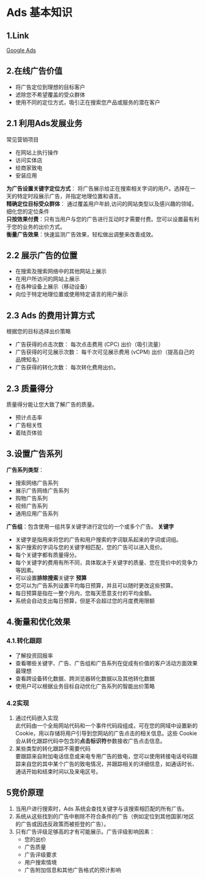 
# Ads 基本知识
## 1.Link
[Google Ads](https://support.google.com/partners/answer/6336021?hl=zh-Hans&ref_topic=6123873)   
## 2.在线广告价值
- 将广告定位到理想的目标客户
- 滤除您不希望覆盖的受众群体
- 使用不同的定位方式，吸引正在搜索您产品或服务的潜在客户
## 2.1 利用Ads发展业务
常见营销项目
- 在网站上执行操作
- 访问实体店
- 给商家致电
- 安装应用

**为广告设置关键字定位方式**： 将广告展示给正在搜索相关字词的用户。选择在一天的特定时段展示广告，并指定地理位置和语言。  
**精确定位目标受众群体**： 通过覆盖用户年龄,访问的网站类型以及感兴趣的领域，细化您的定位条件  
**只按效果付费**：只有当用户与您的广告进行互动时才需要付费。您可以设置最有利于您的业务的出价方式。  
**衡量广告效果**：快速监测广告效果，轻松做出调整来改善成效。
## 2.2 展示广告的位置
- 在搜索及搜索网络中的其他网站上展示
- 在用户所访问的网站上展示
- 在各种设备上展示（移动设备）
- 向位于特定地理位置或使用特定语言的用户展示
## 2.3 Ads 的费用计算方式
根据您的目标选择出价策略
- 广告获得的点击次数： 每次点击费用 (CPC) 出价（吸引流量）
- 广告获得的可见展示次数： 每千次可见展示费用 (vCPM) 出价（提高自己的品牌知名）
- 广告获得的转化次数： 每次转化费用出价。
## 2.3 质量得分
质量得分能让您大致了解广告的质量。
- 预计点击率
- 广告相关性
- 着陆页体验
## 3.设置广告系列
**广告系列类型**：
- 搜索网络广告系列
- 展示广告网络广告系列
- 购物广告系列
- 视频广告系列
- 通用应用广告系列

**广告组**：包含使用一组共享关键字进行定位的一个或多个广告。
**关键字**
- 关键字是指用来将您的广告和用户搜索的字词联系起来的字词或词组。
- 客户搜索的字词与您的关键字相匹配，您的广告可以进入竞价。
- 每个关键字都有质量得分。
- 每个关键字的费用有所不同，具体取决于关键字的质量、您在竞价中的竞争力等因素。
- 可以设置**排除搜索**关键字
**预算**
- 您可以为广告系列设置平均每日预算，并且可以随时更改这些预算。
- 每日预算是指在一整个月内，您每天愿意支付的平均金额。
- 系统会自动支出每日预算，但是不会超过您的月度费用限额

## 4.衡量和优化效果
### 4.1.转化跟踪
- 了解投资回报率
- 查看哪些关键字、广告、广告组和广告系列在促成有价值的客户活动方面效果最理想
- 查看跨设备转化数据、跨浏览器转化数据以及其他转化数据
- 使用户可以根据业务目标自动优化广告系列的智能出价策略

### 4.2实现
1. 通过代码嵌入实现  
   此代码由一个全局网站代码和一个事件代码段组成，可在您的网域中设置新的 Cookie，用以存储将用户引导到您网站的广告点击的相关信息。这些 Cookie 会从转化跟踪代码中包含的**点击标识符**参数接收广告点击信息。
2. 某些类型的转化跟踪不需要代码  
   要跟踪来自附加电话信息或来电专用广告的致电，您可以使用转接电话号码跟踪来自您的其中某个广告的致电情况，并跟踪相关的详细信息，如通话时长、通话开始和结束时间以及来电区号。

## 5竞价原理
1. 当用户进行搜索时，Ads 系统会查找关键字与该搜索相匹配的所有广告。
2. 系统从这些找到的广告中剔除不符合条件的广告（例如定位到其他国家/地区的广告或因违反政策而被拒登的广告）。
3. 只有广告评级足够高的才有可能展示。广告评级影响因素：
   - 您的出价
   - 广告质量
   - 广告评级要求
   - 用户搜索情境
   - 广告附加信息和其他广告格式的预计影响
